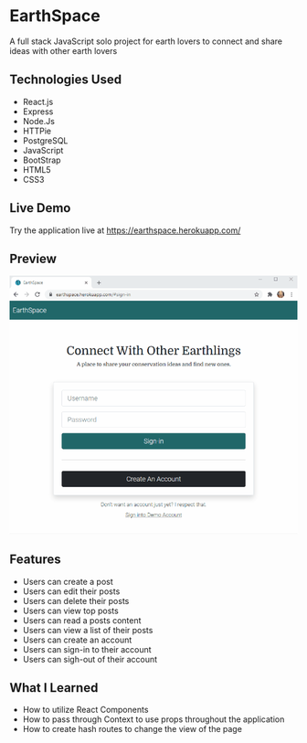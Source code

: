 # EarthSpace

A full stack JavaScript solo project for earth lovers to connect and share ideas with other earth lovers

## Technologies Used

- React.js
- Express
- Node.Js
- HTTPie
- PostgreSQL
- JavaScript
- BootStrap
- HTML5
- CSS3


## Live Demo

Try the application live at https://earthspace.herokuapp.com/

## Preview

![Live site preview](server/public/images/EarthSpace-live-demo.gif)

## Features

- Users can create a post
- Users can edit their posts
- Users can delete their posts
- Users can view top posts
- Users can read a posts content
- Users can view a list of their posts
- Users can create an account
- Users can sign-in to their account
- Users can sigh-out of their account


## What I Learned

- How to utilize React Components
- How to pass through Context to use props throughout the application
- How to create hash routes to change the view of the page
